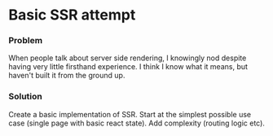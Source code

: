 # Basic SSR attempt

### Problem
When people talk about server side rendering, I knowingly nod despite having very little firsthand experience. I think I know what it means, but haven't built it from the ground up.


### Solution
Create a basic implementation of SSR. Start at the simplest possible use case (single page with basic react state). Add complexity (routing logic etc).